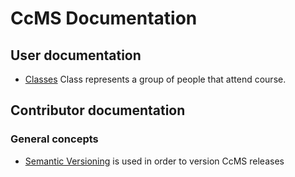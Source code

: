 # CcMS Documentation

## User documentation

* [Classes](user/classes.md) Class represents a group of people that attend course.

## Contributor documentation

### General concepts

* [Semantic Versioning](http://semver.org) is used in order to version CcMS releases